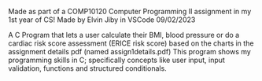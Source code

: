 Made as part of a COMP10120 Computer Programming II assignment in my 1st year of CS!
Made by Elvin Jiby in VSCode
09/02/2023

A C Program that lets a user calculate their BMI, blood pressure or do a cardiac risk score assessment (ERICE risk score) based on the charts in the assignment details pdf (named assign1details.pdf)
This program shows my programming skills in C; specifically concepts like user input, input validation, functions and structured conditionals.   
